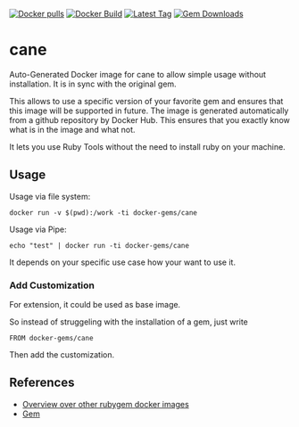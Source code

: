 [![Docker pulls](https://img.shields.io/docker/pulls/rubygem/cane.svg)](https://hub.docker.com/r/rubygem/cane/)
[![Docker Build](https://img.shields.io/docker/automated/rubygem/cane.svg)](https://hub.docker.com/r/rubygem/cane/)
[![Latest Tag](https://img.shields.io/github/tag/docker-rubygem/cane.svg)](https://hub.docker.com/r/rubygem/cane/)
[![Gem Downloads](https://img.shields.io/gem/dt/cane.svg)](https://rubygems.org/gems/cane/)
# cane

Auto-Generated Docker image for cane to allow simple usage without installation.
It is in sync with the original gem.

This allows to use a specific version of your favorite gem and ensures that this image will be supported in future.
The image is generated automatically from a github repository by Docker Hub.
This ensures that you exactly know what is in the image and what not.

It lets you use Ruby Tools without the need to install ruby on your machine.

## Usage

Usage via file system:

`docker run -v $(pwd):/work -ti docker-gems/cane`

Usage via Pipe:

`echo "test" | docker run -ti docker-gems/cane`

It depends on your specific use case how your want to use it.

### Add Customization

For extension, it could be used as base image.

So instead of struggeling with the installation of a gem, just write

`FROM docker-gems/cane`

Then add the customization.

## References

 - [Overview over other rubygem docker images](https://github.com/thinkbot/docker-rubygem)
 - [Gem](https://rubygems.org/gems/cane/)
